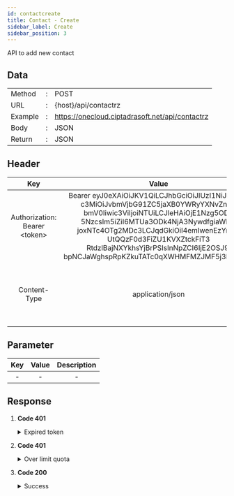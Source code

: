 ```yaml
---
id: contactcreate
title: Contact - Create
sidebar_label: Create
sidebar_position: 3
---
```


API to add new contact

## Data

|         |     |                                                 |
| ------- | --- | ----------------------------------------------- |
| Method  | :   | POST                                            |
| URL     | :   | {host}/api/contactrz                            |
| Example | :   | https://onecloud.ciptadrasoft.net/api/contactrz |
| Body    | :   | JSON                                            |
| Return  | :   | JSON                                            |

## Header

|                 Key                 |                                                                                                                                                                          Value                                                                                                                                                                          |                                      Description                                      |
| :---------------------------------: | :-----------------------------------------------------------------------------------------------------------------------------------------------------------------------------------------------------------------------------------------------------------------------------------------------------------------------------------------------------: | :-----------------------------------------------------------------------------------: |
| Authorization: Bearer &lt;token&gt; | Bearer eyJ0eXAiOiJKV1QiLCJhbGciOiJIUzI1NiJ9.eyJp<br/>c3MiOiJvbmVjbG91ZC5jaXB0YWRyYXNvZnQu<br/>bmV0Iiwic3ViIjoiNTUiLCJleHAiOjE1Nzg5ODY<br/>5NzcsIm5iZiI6MTUa3ODk4NjA3NywdfgiaWF0I<br/>joxNTc4OTg2MDc3LCJqdGkiOiI4emIwenEzYnlLR<br/>UtQQzF0d3FiZU1KVXZtckFiT3<br/>RtdzlBajNXYkhsYjBrPSIsInNpZCI6IjE2OSJ9.<br/>bpNCJaWghspRpKZkuTATc0qXWHMFMZJMF5j3KGm_DjI | This token be used as a mandatory parameter for each API, obtained from the token API |
|            Content-Type             |                                                                                                                                                                    application/json                                                                                                                                                                     | The MIME media type for JSON text is application/json. The default encoding is UTF-8. |

## Parameter

| Key | Value | Description |
| :-: | :---: | :---------: |
|  -  |   -   |      -      |

## Response

1. **Code 401**

    <details><summary>Expired token</summary><p>

   ```jsx title="Body"
   {
   	"_meta": {
   			"status": "ERROR",
   			"count": 1
   	},
   	"records": {
   			"errorCode": 401,
   			"userMessage": "Expired token",
   			"devMessage": null,
   			"more": null,
   			"applicationCode": null
   	}
   }
   ```

  </p></details>

2. **Code 401**

    <details><summary>Over limit quota</summary><p>

   ```jsx title="Body"
   {
   	"_meta": {
   			"status": "ERROR",
   			"count": 1
   	},
   	"records": {
   			"errorCode": 401,
    		"userMessage": "time limit reached please try again tomorrow at 18:00 - 06:00",
   			"devMessage": "",
   			"more": null,
   			"applicationCode": ""
   	}
   }
   ```

  </p></details>

3. **Code 200**

     <details><summary>Success</summary><p>

   ```jsx title="Body"
   {
   	"Id": "31322",
   	"Name": "admin 22",
   	"Phone": "08567",
   	"Fax": "",
   	"Email": "dingirl@gmail.com",
   	"Mobile": "08567",
   	"TwitterId": "",
   	"FacebookId": "",
   	"Media": ""
   }
   ```

  </p></details>
